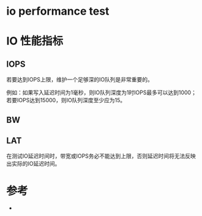 io performance test
===================

# IO 性能指标
## IOPS

若要达到IOPS上限，维护一个足够深的IO队列是非常重要的。

例如：如果写入延迟时间为1毫秒，则IO队列深度为1时IOPS最多可以达到1000；若要IOPS达到15000，则IO队列深度至少应为15。

## BW

## LAT

在测试IO延迟时间时，带宽或IOPS务必不能达到上限，否则延迟时间将无法反映出实际的IO延迟时间。



# 参考
 * []()